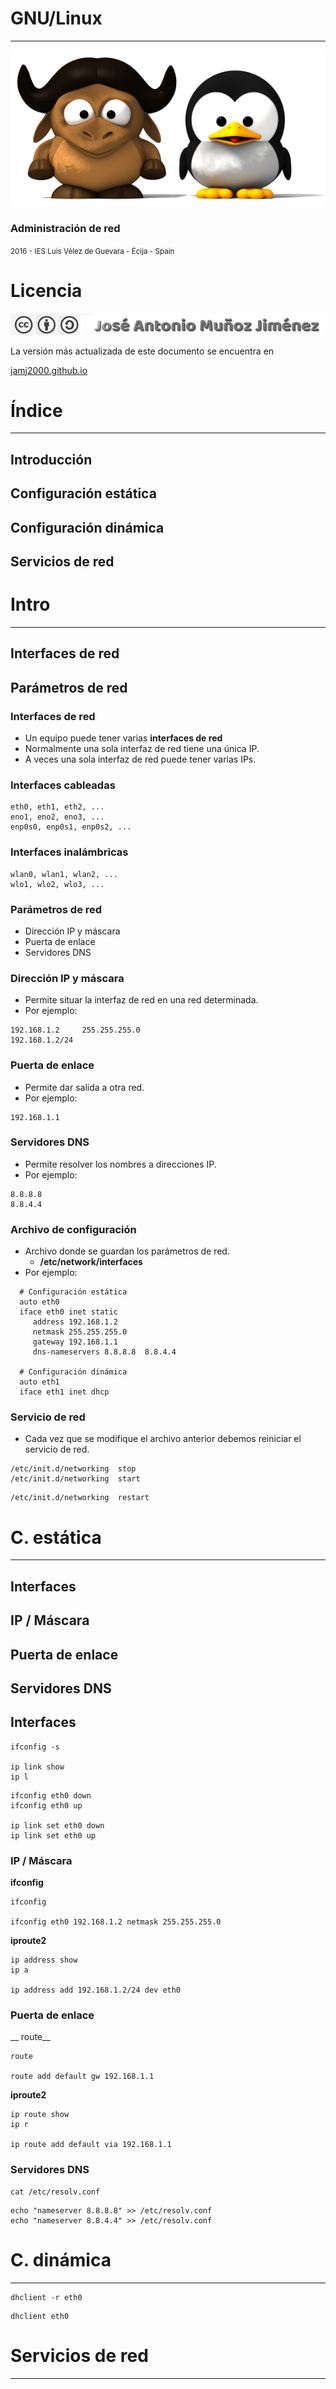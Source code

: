 <!---
Ejemplos

<video class="stretch" controls><source src="http://clips.vorwaerts-gmbh.de/big_buck_bunny.mp4" type="video/mp4"></video>
<iframe width="560" height="315" src="https://www.youtube.com/embed/3RBq-WlL4cU" frameborder="0" allowfullscreen></iframe>

slide: data-background="#ff0000" 
element: class="fragment" data-fragment-index="1"
-->

# GNU/Linux
---
![GNU/Linux](assets/gnulinux.png)
### Administración de red
<small> 2016 - IES Luis Vélez de Guevara - Écija - Spain </small>


# Licencia

[![cc-by-sa](assets/cc-by-sa.png)](http://creativecommons.org/licenses/by-sa/4.0/)

La versión más actualizada de este documento se encuentra en

[jamj2000.github.io](http://jamj2000.github.io/gnulinux/2/diapositivas)


# Índice
--- 
## Introducción
## Configuración estática
## Configuración dinámica
## Servicios de red

<!--- Note: Nota a pie de página. -->



# Intro
---
## Interfaces de red
## Parámetros de red


### Interfaces de red
- Un equipo puede tener varias __interfaces de red__
- Normalmente una sola interfaz de red tiene una única IP.
- A veces una sola interfaz de red puede tener varias IPs.


### Interfaces cableadas

```
eth0, eth1, eth2, ...
eno1, eno2, eno3, ...
enp0s0, enp0s1, enp0s2, ...
```


### Interfaces inalámbricas

```
wlan0, wlan1, wlan2, ...
wlo1, wlo2, wlo3, ...
```


### Parámetros de red

- Dirección IP y máscara 
- Puerta de enlace
- Servidores DNS


### Dirección IP y máscara
- Permite situar la interfaz de red en una red determinada.
- Por ejemplo:
```
192.168.1.2     255.255.255.0
192.168.1.2/24
```


### Puerta de enlace
- Permite dar salida a otra red. 
- Por ejemplo:
```
192.168.1.1
```


### Servidores DNS
- Permite resolver los nombres a direcciones IP.
- Por ejemplo:
```
8.8.8.8
8.8.4.4
```


### Archivo de configuración
- Archivo donde se guardan los parámetros de red.
  - __/etc/network/interfaces__
- Por ejemplo:
```
  # Configuración estática
  auto eth0
  iface eth0 inet static
     address 192.168.1.2
     netmask 255.255.255.0
     gateway 192.168.1.1
     dns-nameservers 8.8.8.8  8.8.4.4
  
  # Configuración dinámica
  auto eth1
  iface eth1 inet dhcp
```


### Servicio de red
- Cada vez que se modifique el archivo anterior debemos reiniciar el servicio de red.
```
/etc/init.d/networking  stop
/etc/init.d/networking  start
```
```
/etc/init.d/networking  restart
```



# C. estática
---
## Interfaces
## IP / Máscara
## Puerta de enlace
## Servidores DNS 


## Interfaces
```
ifconfig -s

ip link show
ip l
```

```                      
ifconfig eth0 down    
ifconfig eth0 up      

ip link set eth0 down
ip link set eth0 up
```


### IP / Máscara
__ifconfig__

```
ifconfig

ifconfig eth0 192.168.1.2 netmask 255.255.255.0    
```

__iproute2__

```                      
ip address show
ip a

ip address add 192.168.1.2/24 dev eth0
```


### Puerta de enlace
__ route__

```
route

route add default gw 192.168.1.1
```

__iproute2__

```
ip route show
ip r

ip route add default via 192.168.1.1
```


### Servidores DNS
```
cat /etc/resolv.conf
```

```
echo "nameserver 8.8.8.8" >> /etc/resolv.conf
echo "nameserver 8.8.4.4" >> /etc/resolv.conf
```



# C. dinámica
---
```
dhclient -r eth0
```

```
dhclient eth0
```



# Servicios de red
---
